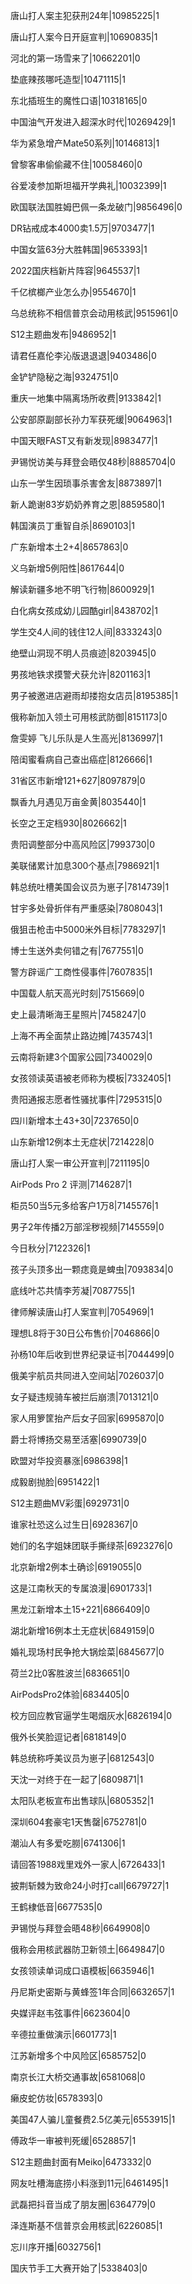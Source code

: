 唐山打人案主犯获刑24年|10985225|1

唐山打人案今日开庭宣判|10690835|1

河北的第一场雪来了|10662201|0

垫底辣孩哪吒造型|10471115|1

东北插班生的魔性口语|10318165|0

中国油气开发进入超深水时代|10269429|1

华为紧急增产Mate50系列|10146813|1

曾黎客串偷偷藏不住|10058460|0

谷爱凌参加斯坦福开学典礼|10032399|1

欧国联法国胜姆巴佩一条龙破门|9856496|0

DR钻戒成本4000卖1.5万|9703477|1

中国女篮63分大胜韩国|9653393|1

2022国庆档新片阵容|9645537|1

千亿槟榔产业怎么办|9554670|1

乌总统称不相信普京会动用核武|9515961|0

S12主题曲发布|9486952|1

请君任嘉伦李沁版退退退|9403486|0

金铲铲隐秘之海|9324751|0

重庆一地集中隔离场所收费|9133842|1

公安部原副部长孙力军获死缓|9064963|1

中国天眼FAST又有新发现|8983477|1

尹锡悦访美与拜登会晤仅48秒|8885704|0

山东一学生因琐事杀害舍友|8873897|1

新人跪谢83岁奶奶养育之恩|8859580|1

韩国演员丁重智自杀|8690103|1

广东新增本土2+4|8657863|0

义乌新增5例阳性|8617644|0

解读新疆多地不明飞行物|8600929|1

白化病女孩成幼儿园酷girl|8438702|1

学生交4人间的钱住12人间|8333243|0

绝壁山洞现不明人员痕迹|8203945|0

男孩地铁求摸警犬获允许|8201163|1

男子被邀进店避雨却搂抱女店员|8195385|1

俄称新加入领土可用核武防御|8151173|0

詹雯婷 飞儿乐队是人生高光|8136997|1

陪闺蜜看病自己查出癌症|8126666|1

31省区市新增121+627|8097879|0

飘香九月遇见万亩金黄|8035440|1

长空之王定档930|8026662|1

贵阳调整部分中高风险区|7993730|0

美联储累计加息300个基点|7986921|1

韩总统吐槽美国会议员为崽子|7814739|1

甘宇多处骨折伴有严重感染|7808043|1

俄狙击枪击中5000米外目标|7783297|1

博士生送外卖何错之有|7677551|0

警方辟谣广工商性侵事件|7607835|1

中国载人航天高光时刻|7515669|0

史上最清晰海王星照片|7458247|0

上海不再全面禁止路边摊|7435743|1

云南将新建3个国家公园|7340029|0

女孩领读英语被老师称为模板|7332405|1

贵阳通报志愿者性骚扰事件|7295315|0

四川新增本土43+30|7237650|0

山东新增12例本土无症状|7214228|0

唐山打人案一审公开宣判|7211195|0

AirPods Pro 2 评测|7146287|1

柜员50当5元多给客户1万8|7145576|1

男子2年传播2万部淫秽视频|7145559|0

今日秋分|7122326|1

孩子头顶多出一颗痣竟是蜱虫|7093834|0

底线叶芯共情李芳凝|7087755|1

律师解读唐山打人案宣判|7054969|1

理想L8将于30日公布售价|7046866|0

孙杨10年后收到世界纪录证书|7044499|0

俄美宇航员共同进入空间站|7026037|0

女子疑违规骑车被拦后崩溃|7013121|0

家人用箩筐抬产后女子回家|6995870|0

爵士将博扬交易至活塞|6990739|0

欧盟对华投资暴涨|6986398|1

成毅剧抛脸|6951422|1

S12主题曲MV彩蛋|6929731|0

谁家社恐这么过生日|6928367|0

她们的名字姐妹团联手撕绿茶|6923276|0

北京新增2例本土确诊|6919055|0

这是江南秋天的专属浪漫|6901733|1

黑龙江新增本土15+221|6866409|0

湖北新增16例本土无症状|6849159|0

婚礼现场村民争抢大锅烩菜|6845677|0

荷兰2比0客胜波兰|6836651|0

AirPodsPro2体验|6834405|0

校方回应教官逼学生喝烟灰水|6826194|0

俄外长笑脸逗记者|6818149|0

韩总统称呼美议员为崽子|6812543|0

天沈一对终于在一起了|6809871|1

太阳队老板宣布出售球队|6805352|1

深圳604套豪宅1天售罄|6752781|0

潮汕人有多爱吃朥|6741306|1

请回答1988戏里戏外一家人|6726433|1

披荆斩棘为致命24小时打call|6679727|1

王鹤棣低音|6677535|0

尹锡悦与拜登会晤48秒|6649908|0

俄称会用核武器防卫新领土|6649847|0

女孩领读单词成口语模板|6635946|1

丹尼斯史密斯与黄蜂签1年合同|6632657|1

央媒评赵韦弦事件|6623604|0

辛德拉重做演示|6601773|1

江苏新增多个中风险区|6585752|0

南京长江大桥交通事故|6581068|0

癞皮蛇仿妆|6578393|0

美国47人骗儿童餐费2.5亿美元|6553915|1

傅政华一审被判死缓|6528857|1

S12主题曲封面有Meiko|6473332|0

网友吐槽海底捞小料涨到11元|6461495|1

武磊把抖音当成了朋友圈|6364779|0

泽连斯基不信普京会用核武|6226085|1

忘川序开播|6032756|1

国庆节手工大赛开始了|5338403|0


